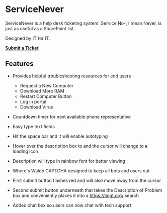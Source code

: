 # ServiceNever
ServiceNever is a help desk ticketing system. Service No-, I mean Never, is just as useful as a SharePoint list. 

Designed by IT for IT.


[**Submit a Ticket**](https://sharepointlist.com/)

## Features


- Provides helpful troubleshooting resources for end users
  - Request a New Computer
  - Download More RAM
  - Restart Computer Button
  - Log in portal
  - Download Virus

- Countdown timer for next available phone representative

- Easy type text fields 
 - Hit the space bar and it will enable autotyping
 - Hover over the description box to and the cursor will change to a loading icon
 - Description will type in rainbow font for better viewing

- Where's Waldo CAPTCHA designed to keep all bots and users out

- First submit button flashes red and will also move away from the cursor

- Second submit button underneath that takes the Description of Problem box and conveniently places it into a https://lmgt.org/ search

- Added chat box so users can now chat with tech support
